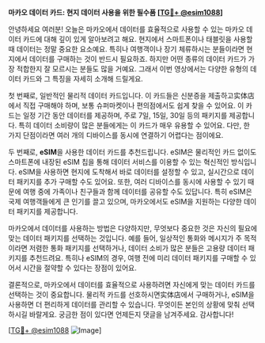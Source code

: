 **마카오 데이터 카드: 현지 데이터 사용을 위한 필수품 [[TG💪+ @esim1088](https://t.me/s/esim1088)]**

안녕하세요 여러분! 오늘은 마카오에서 데이터를 효율적으로 사용할 수 있는 마카오 데이터 카드에 대해 깊이 있게 알아보려고 해요. 현지에서 스마트폰이나 태블릿을 사용할 때 데이터는 정말 중요한 요소예요. 특히나 여행객이나 장기 체류하시는 분들이라면 현지에서 데이터를 구매하는 것이 반드시 필요하죠. 하지만 어떤 종류의 데이터 카드가 가장 적합한지 잘 모르시는 분들도 많을 거예요. 그래서 이번 영상에서는 다양한 유형의 데이터 카드와 그 특징을 자세히 소개해 드릴게요.

첫 번째로, 일반적인 물리적 데이터 카드입니다. 이 카드들은 신분증을 제출하고实体店에서 직접 구매해야 하며, 보통 슈퍼마켓이나 편의점에서도 쉽게 찾을 수 있어요. 이 카드는 일정 기간 동안 데이터를 제공하며, 주로 7일, 15일, 30일 등의 패키지를 제공합니다. 특히 데이터 소비량이 많은 분들에게는 이 카드가 매우 유용할 수 있어요. 다만, 한 가지 단점이라면 여러 개의 디바이스를 동시에 연결하기 어렵다는 점이에요.

두 번째로, **eSIM**을 사용한 데이터 카드를 추천드립니다. eSIM은 물리적인 카드 없이도 스마트폰에 내장된 eSIM 칩을 통해 데이터 서비스를 이용할 수 있는 혁신적인 방식입니다. eSIM을 사용하면 현지에 도착해서 바로 데이터를 설정할 수 있고, 실시간으로 데이터 패키지를 추가 구매할 수도 있어요. 또한, 여러 디바이스를 동시에 사용할 수 있기 때문에 여행 중에 가족이나 친구들과 함께 데이터를 공유할 수도 있답니다. 특히 eSIM은 국제 여행객들에게 큰 인기를 끌고 있으며, 마카오에서도 eSIM을 지원하는 다양한 데이터 패키지를 제공합니다.

마카오에서 데이터를 사용하는 방법은 다양하지만, 무엇보다 중요한 것은 자신의 필요에 맞는 데이터 패키지를 선택하는 것입니다. 예를 들어, 일상적인 통화와 메시지가 주 목적이라면 저렴한 통화 패키지를 선택하거나, 데이터 소비가 많은 분들은 고용량 데이터 패키지를 추천드려요. 특히나 eSIM의 경우, 여행 전에 미리 데이터 패키지를 구매할 수 있어서 시간을 절약할 수 있다는 장점이 있어요.

결론적으로, 마카오에서 데이터를 효율적으로 사용하려면 자신에게 맞는 데이터 카드를 선택하는 것이 중요합니다. 물리적 카드를 선호하시면实体店에서 구매하거나, eSIM을 사용하면 더 편리하게 데이터를 관리할 수 있습니다. 무엇이든 본인의 상황에 맞춰 선택하시길 바랄게요. 궁금한 점이 있다면 언제든지 댓글을 남겨주세요. 감사합니다!

[[TG💪+ @esim1088](https://t.me/s/esim1088) ![Image](https://i.postimg.cc/Y0z9fWf4/image.png)]
